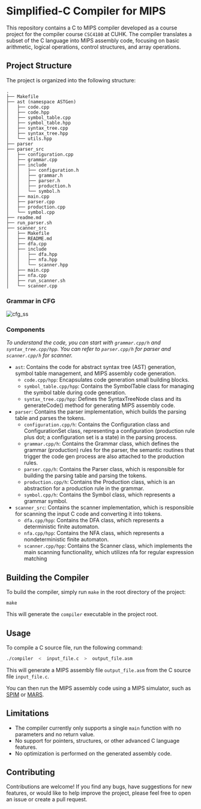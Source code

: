 # Simplified-C Compiler for MIPS

This repository contains a C to MIPS compiler developed as a course project for the compiler course `CSC4180` at CUHK. The compiler translates a subset of the C language into MIPS assembly code, focusing on basic arithmetic, logical operations, control structures, and array operations.

## Project Structure

The project is organized into the following structure:

```
.
├── Makefile
├── ast (namespace ASTGen)
│   ├── code.cpp
│   ├── code.hpp
│   ├── symbol_table.cpp
│   ├── symbol_table.hpp
│   ├── syntax_tree.cpp
│   ├── syntax_tree.hpp
│   └── utils.hpp
├── parser
├── parser_src
│   ├── configuration.cpp
│   ├── grammar.cpp
│   ├── include
│   │   ├── configuration.h
│   │   ├── grammar.h
│   │   ├── parser.h
│   │   ├── production.h
│   │   └── symbol.h
│   ├── main.cpp
│   ├── parser.cpp
│   ├── production.cpp
│   └── symbol.cpp
├── readme.md
├── run_parser.sh
├── scanner_src
│   ├── Makefile
│   ├── README.md
│   ├── dfa.cpp
│   ├── include
│   │   ├── dfa.hpp
│   │   ├── nfa.hpp
│   │   └── scanner.hpp
│   ├── main.cpp
│   ├── nfa.cpp
│   ├── run_scanner.sh
│   └── scanner.cpp
```
### Grammar in CFG
![cfg_ss](https://i.imgur.com/X03xgEx.png)

### Components

*To understand the code, you can start with `grammar.cpp/h` and `syntax_tree.cpp/hpp`. You can refer to `parser.cpp/h` for parser and `scanner.cpp/h` for scanner.*

- `ast`: Contains the code for abstract syntax tree (AST) generation, symbol table management, and MIPS assembly code generation.
  - `code.cpp/hpp`: Encapsulates code generation small building blocks.
  - `symbol_table.cpp/hpp`: Contains the SymbolTable class for managing the symbol table during code generation.
  - `syntax_tree.cpp/hpp`: Defines the SyntaxTreeNode class and its generateCode() method for generating MIPS assembly code.
- `parser`: Contains the parser implementation, which builds the parsing table and parses the tokens.
  - `configuration.cpp/h`: Contains the Configuration class and ConfigurationSet class, representing a configuration (production rule plus dot; a configuration set is a state) in the parsing process.
  - `grammar.cpp/h`: Contains the Grammar class, which defines the grammar (production) rules for the parser, the semantic routines that trigger the code gen process are also attached to the production rules.
  - `parser.cpp/h`: Contains the Parser class, which is responsible for building the parsing table and parsing the tokens.
  - `production.cpp/h`: Contains the Production class, which is an abstraction for a production rule in the grammar.
  - `symbol.cpp/h`: Contains the Symbol class, which represents a grammar symbol.
- `scanner_src`: Contains the scanner implementation, which is responsible for scanning the input C code and converting it into tokens.
  - `dfa.cpp/hpp`: Contains the DFA class, which represents a deterministic finite automaton.
  - `nfa.cpp/hpp`: Contains the NFA class, which represents a nondeterministic finite automaton.
  - `scanner.cpp/hpp`: Contains the Scanner class, which implements the main scanning functionality, which utilizes nfa for regular expression matching

## Building the Compiler

To build the compiler, simply run `make` in the root directory of the project:

```
make
```

This will generate the `compiler` executable in the project root.

## Usage

To compile a C source file, run the following command:

```bash
./compiler  <  input_file.c  >  output_file.asm
```

This will generate a MIPS assembly file `output_file.asm` from the C source file `input_file.c`.

You can then run the MIPS assembly code using a MIPS simulator, such as [SPIM](http://spimsimulator.sourceforge.net/) or [MARS](http://courses.missouristate.edu/kenvollmar/mars/).

## Limitations

- The compiler currently only supports a single `main` function with no parameters and no return value.
- No support for pointers, structures, or other advanced C language features.
- No optimization is performed on the generated assembly code.

## Contributing

Contributions are welcome! If you find any bugs, have suggestions for new features, or would like to help improve the project, please feel free to open an issue or create a pull request.